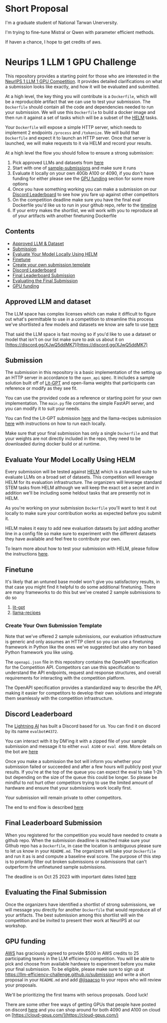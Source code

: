 # Short Proposal
I'm a graduate student of National Tarwan Unerversity.

I'm trying to fine-tune Mistral or Qwen with parameter efficient methods.

If haven a chance, I hope to get credits of aws.

# Neurips 1 LLM 1 GPU Challenge

This repository provides a starting point for those who are interested in the [NeurIPS 1 LLM 1 GPU Competition](https://llm-efficiency-challenge.github.io/). It provides detailed clarifications on what a submission looks like exactly, and how it will be evaluated and submitted.

At a high level, the key thing you will contribute is a `Dockerfile`, which will be a reproducible artifact that we can use to test your submission. The `Dockerfile` should contain all the code and dependencies needed to run your submission. We will use this `Dockerfile` to build a docker image and then run it against a set of tasks which will be a subset of the [HELM](https://crfm.stanford.edu/helm/latest/) tasks.

Your `Dockerfile` will expose a simple HTTP server, which needs to implement 2 endpoints `/process` and `/tokenize`. We will build that `Dockerfile` and expect it to launch an HTTP server. Once that server is launched, we will make requests to it via HELM and record your results.

At a high level the flow you should follow to ensure a strong submission:
1. Pick approved LLMs and datasets from [here](https://llm-efficiency-challenge.github.io/challenge)
2. Start with one of [sample-submissions](sample-submissions) and make sure it runs
3. Evaluate it locally on your own 40Gb A100 or 4090, if you don't have funding for either please see the [GPU funding](#gpu-funding) section for some more options
4. Once you have something working you can make a submission on our [Discord Leaderboard](https://discord.com/channels/1124130156336922665/1124134272631054447/1151718598818156645) to see how you fare up against other competitors
5. On the competition deadline make sure you have the final eval Dockerfile you'd like us to run in your github repo, refer to the [timeline](https://llm-efficiency-challenge.github.io/dates)
6. If your entry makes the shortlist, we will work with you to reproduce all of your artifacts with another finetuning Dockerfile

## Contents

- [Approved LLM & Dataset](#approved-llm-and-dataset)
- [Submission](#submission)
- [Evaluate Your Model Locally Using HELM](#evaluate-your-model-locally-using-helm)
- [Finetune](#finetune)
- [Create your own submission template](#create-your-own-submission-template)
- [Discord Leaderboard](#discord-leaderboard)
- [Final Leaderboard Submission](#final-eval-submission)
- [Evaluating the Final Submission](#evaluating-the-final-submission)
- [GPU funding](#gpu-funding)

## Approved LLM and dataset

The LLM space has complex licenses which can make it difficult to figure out what's permittable to use in a competition to streamline this process we've shortlisted a few models and datasets we know are safe to use [here](https://llm-efficiency-challenge.github.io/challenge)

That said the LLM space is fast moving so if you'd like to use a dataset or model that isn't on our list make sure to ask us about it on [https://discord.gg/XJwQ5ddMK7](https://discord.gg/XJwQ5ddMK7)

## Submission

The submission in this repository is a basic implementation of the setting up an HTTP server in accordance to the `open_api` spec. It includes a sample solution built off of [Lit-GPT](https://github.com/Lightning-AI/lit-gpt) and open-llama weights that participants can reference or modify as they see fit.

You can use the provided code as a reference or starting point for your own implementation. The `main.py` file contains the simple FastAPI server, and you can modify it to suit your needs.

You can find the Lit-GPT submission [here](sample-submissions/lit-gpt/) and the llama-recipes submission [here](sample-submissions/llama_recipes/) with instructions on how to run each locally.

Make sure that your final submission has only a single `Dockerfile` and that your weights are not directly included in the repo, they need to be downloaded during docker build or at runtime.

## Evaluate Your Model Locally Using HELM

Every submission will be tested against [HELM](https://crfm.stanford.edu/helm/latest/) which is a standard suite to evaluate LLMs on a broad set of datasets. This competition will leverage HELM for its evaluation infrastructure. The organizers will leverage standard STEM tasks from HELM although we will keep the exact set a secret and in addition we'll be including some heldout tasks that are presently not in HELM.

As you're working on your submission `Dockerfile` you'll want to test it out locally to make sure your contribution works as expected before you submit it.

HELM makes it easy to add new evaluation datasets by just adding another line in a config file so make sure to experiment with the different datasets they have available and feel free to contribute your own.

To learn more about how to test your submission with HELM, please follow the instructions [here](helm.md).

## Finetune

It's likely that an untuned base model won't give you satisfactory results, in that case you might find it helpful to do some additional finetuning. There are many frameworks to do this but we've created 2 sample submissions to do so
1. [lit-gpt](/sample-submissions/lit-gpt/)
2. [llama-recipes](/sample-submissions/llama_recipes/)


### Create Your Own Submission Template

Note that we've offered 2 sample submissions, our evaluation infrastructure is generic and only assumes an HTTP client so you can use a finetuning framework in Python like the ones we've suggested but also any non based Python framework you like using.

The `openapi.json` file in this repository contains the OpenAPI specification for the Competition API. Competitors can use this specification to understand the API endpoints, request and response structures, and overall requirements for interacting with the competition platform.

The OpenAPI specification provides a standardized way to describe the API, making it easier for competitors to develop their own solutions and integrate them seamlessly with the competition infrastructure.


## Discord Leaderboard

The [Lightning AI](https://lightning.ai/) has built a Discord based for us. You can find it on discord by its name `evalbot#4372`.

You can interact with it by DM'ing it with a zipped file of your sample submission and message it to either `eval A100` or `eval 4090`. More details on the bot are [here](https://discord.com/channels/1124130156336922665/1124134272631054447/1151718598818156645)

Once you make a submission the bot will inform you whether your submission failed or succeeded and after a few hours will publicly post your results. If you're at the top of the queue you can expect the eval to take 1-2h but depending on the size of the queue this could be longer. So please be mindful to not hurt other competitors trying to use the limited amount of hardware and ensure that your submissions work locally first.

Your submission will remain private to other competitors.

The end to end flow is described [here](leaderboard.md)

## Final Leaderboard Submission

When you registered for the competition you would have needed to create a github repo. When the submission deadline is reached make sure your Github repo has a `Dockerfile`, in case the location is ambiguous please sure to let us know in your `README.md`. The organizers will take your `Dockerfile` and run it as is and compute a baseline eval score. The purpose of this step is to primarily filter out broken submissions or submissions that can't outperform the unfinetuned sample submissions.

The deadline is on Oct 25 2023 with important dates listed [here](https://llm-efficiency-challenge.github.io/dates)

## Evaluating the Final Submission

Once the organizers have identified a shortlist of strong submissions, we will message you directly for another `Dockerfile` that would reproduce all of your artifacts. The best submission among this shortlist will win the competition and be invited to present their work at NeurIPS at our workshop.

## GPU funding

[AWS](https://aws.amazon.com/) has graciously agreed to provide $500 in AWS credits to 25 participating teams in the LLM efficiency competition. You will be able to pick and choose from available hardware to experiment before you make your final submission. To be eligible, please make sure to sign up at https://llm-efficiency-challenge.github.io/submission and write a short proposal in your `README.md` and add [@jisaacso](https://github.com/jisaacso) to your repos who will review your proposals.

We'll be prioritizing the first teams with serious proposals. Good luck!

There are some other free ways of getting GPUs that people have posted on discord [here](https://discord.com/channels/1124130156336922665/1149283885524463637/1149283885524463637) and you can shop around for both 4090 and A100 on cloud on [https://cloud-gpus.com/](https://cloud-gpus.com/)
